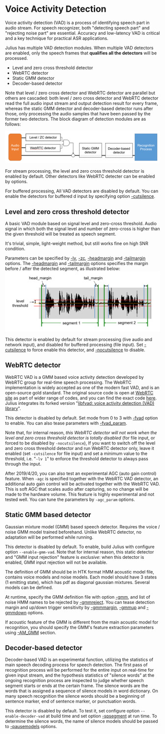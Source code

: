 # Voice Activity Detection

Voice activity detection (VAD) is a process of identifying speech part in audio
stream.  For speech recognizer, both "detecting speech part" and "rejecting
noise part" are essential.  Accuracy and low-latency VAD is critical and a key
technique for practical ASR applications.

Julius has multiple VAD detection modules. When multiple VAD detectors are
 enabled, only the speech frames that **qualifies all the detectors** will be
 processed.

- Level and zero cross threshold detector
- WebRTC detector
- Static GMM detector
- Decoder-based detector

Note that level / zero cross detector and WebRTC detector are parallel but
others are cascaded: both level / zero cross detector and WebRTC detector read
the full audio input stream and output detection result for every frame, whereas
the static GMM detector and decoder-based detector runs after those, only
processing the audio samples that have been passed by the former two detectors.
The block diagram of detection modules are as follows:

![Block diagram of VAD modules](image/vad-module.png)

For stream processing, the level and zero cross threshold detector is enabled by default.
Other detectors like WebRTC detecter can be enabled by options.

For buffered processing, All VAD detectors are disabled by default.  You can enable the detectors for buffered d input by specifying option [-cutsilence](https://github.com/julius-speech/julius/blob/master/doc/Options.md#-cutsilence--nocutsilence).

## Level and zero cross threshold detector

A basic VAD module based on signal level and zero-cross threshold.  Audio signal
in which both the signal level and number of zero-cross is higher than the given
threshold will be treated as speech segment.

 It's trivial, simple, light-weight method, but still works fine on high SNR
 condition.

Parameters can be specified by
[-lv](https://github.com/julius-speech/julius/blob/master/doc/Options.md#-lv-threshold),
[-zc](https://github.com/julius-speech/julius/blob/master/doc/Options.md#-zc-thresold),
[-headmargin](https://github.com/julius-speech/julius/blob/master/doc/Options.md#-headmargin-msec)
and
[-tailmargin](https://github.com/julius-speech/julius/blob/master/doc/Options.md#-tailmargin-msec)
options.  The
[-headmargin](https://github.com/julius-speech/julius/blob/master/doc/Options.md#-headmargin-msec)
and
[-tailmargin](https://github.com/julius-speech/julius/blob/master/doc/Options.md#-tailmargin-msec)
options specifies the margin before / after the detected segment, as illustrated
below: ![VAD by level threshold](image/vad_lvzc.png)

This detector is enabled by default for stream processing (live audio and
network input), and disabled for buffered processing (file input).  Set
[-cutsilence](https://github.com/julius-speech/julius/blob/master/doc/Options.md#-cutsilence--nocutsilence)
to force enable this detector, and
[-nocutsilence](https://github.com/julius-speech/julius/blob/master/doc/Options.md#-cutsilence--nocutsilence)
to disable.

## WebRTC detector

WebRTC VAD is a GMM based voice activity detection developed by WebRTC group for
real-time speech processing.  The WebRTC implementation is widely accepted as
one of the modern fast VAD, and is an open-source gold standard.  The original
source code is open at [WebRTC site](https://webrtc.org/native-code/) as part of
wider range of codes, and you can find the exact code
[here](https://webrtc.googlesource.com/src/+/master/common_audio/vad/). Julius
integrates its forked version "[libfvad: voice activity detection (VAD)
library](https://github.com/dpirch/libfvad)".

This detector is disabled by default.  Set mode from 0 to 3 with
[-fvad](https://github.com/julius-speech/julius/blob/master/doc/Options.md#-fvad-mode)
option to enable.  You can also tease parameters with
[-fvad_param](https://github.com/julius-speech/julius/blob/master/doc/Options.md#-fvad_param-nframe-threshold).

Note that, for internal reason, *this WebRTC detector will not work when the
level and zero cross threshold detector is totally disabled* (for file input, or
forced to be disabled by `-nocutsilence`),   If you want to switch off the level
and zero cross threshold detector and run WebRTC detector only, leave it enabled
(set `-cutsilence` for file input) and set a minimum value to the threshold,
i.e. "`-lv 1`" to enforce the threshold detector to always pass through the
input.

After 2019/4/20, you can also test an experimental AGC (auto gain control) feature.  When `-agc` is specified together with the WebRTC VAD detector, an additional auto gain control will be activated together with the WebRTC VAD.  This is soft AGC that scales audio after capturing, so no change will be made to the hardware volume. This feature is highly experimental and not tested well.  You can tune the parameters by `-agc_param` options.

## Static GMM based detector

Gaussian mixture model (GMM) based speech detector.  Requires the voice / noise
GMM model trained beforehand.  Unlike WebRTC detector, no adaptation will be
performed while running.

This detector is disabled by default.  To enable, build Julius with configure
option `--enable-gmm-vad`.  Note that for internal reason, this static detector
and "GMM input rejection" feature is *exclusive*: when this detector is enabled,
GMM input rejection will not be available.

The definition of GMM should be in HTK format HMM acoustic model file, contains
voice models and noise models.  Each model should have 3 states (1 emitting
state), which has pdf as diagonal gaussian mixtures.  Several models can be
defined.

At runtime, specify the GMM definition file with option
[-gmm](https://github.com/julius-speech/julius/blob/master/doc/Options.md#-gmm-hmmdefs_file),
and list of noise HMM names to be rejected by
[-gmmreject](https://github.com/julius-speech/julius/blob/master/doc/Options.md#-gmmreject-string).
You can tease detection margin and up/down trigger sensitivity by
[-gmmmargin](https://github.com/julius-speech/julius/blob/master/doc/Options.md#-gmmmargin-frames),
[-gmmup](https://github.com/julius-speech/julius/blob/master/doc/Options.md#-gmmup-value)
and
[-gmmdown](https://github.com/julius-speech/julius/blob/master/doc/Options.md#-gmmdown-value)
options.

If acoustic feature of the GMM is different from the main acoustic model for
recognition, you should specify the GMM's feature extraction parameters using
[-AM_GMM](https://github.com/julius-speech/julius/blob/master/doc/Options.md#-am_gmm)
section.

## Decoder-based detector

Decoder-based VAD is an experimental function, utilizing the statistics of main
speech decoding process for speech detection.  The first pass of recognition
process will be performed for the entire input on real-time for given input
stream, and the hypothesis statistics of "silence words" at the ongoing
recognition process are inspected to judge whether speech segment starts or ends
at the certain frame. The silence words are the words that is assigned a
sequence of silence models in word dictionary.  On many speech recognition the
silence words should be a beginning of sentence marker, end of sentence marker,
or punctuation words.

This detector is disabled by default.  To test it, set configure option
`--enable-decoder-vad` at build time and set option
[-spsegment](https://github.com/julius-speech/julius/blob/master/doc/Options.md#-spsegment)
at run time.  To determine the silence words, the name of silence models should
be passed to
[-pausemodels](https://github.com/julius-speech/julius/blob/master/doc/Options.md#-pausemodels-string)
options.

